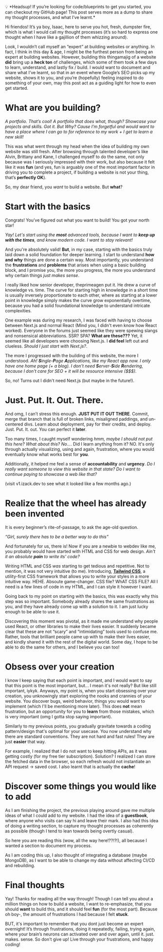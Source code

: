 <aside>
💡
*Headsup! If you’re looking for code/blueprints to get you started, you can checkout my GitHub page! This post serves more as a dump to share my thought processes, and what I’ve learnt.*

</aside>

Hi friendos! It’s ya boy, Isaac, here to serve you hot, fresh, dumpster fire, which is what I would call my thought processes (it’s so hard to express one thought when I have like a gajillion of them whizzing around). 

Look, I wouldn’t call myself an “expert” at building websites or anything. In fact, I think in this day & age, I might be the furthest person from being an expert at building websites. However, building this thingamajig of a website **did** bring up a **heck ton** of challenges, which some of them took a few days to learn, understand, and lastly fix / build. I would want to document and share what I’ve learnt, so that in an event where Google’s SEO picks up my website, shows it to you, and you’re (hopefully) feeling inspired to do something of your own, may this post act as a guiding light for how to even get started. 

# What are you building?

*A portfolio. That’s cool! A portfolio that does what, though? Showcase your projects and skills. Got it. But Why? Cause I’m forgetful and would want to have a place where I can go to for reference to my work + I get to learn a new skill!*

This was what went through my head when the idea of building my own website was still fresh. After browsing through talented developer’s like Alvin, Brittany and Kane, I challenged myself to do the same, not only because was I seriously impressed with their work, but also because it felt like it was **fun** (and yes, fun is arguably one of the most important factor in driving you to complete a project, if building a website is not your thing, that’s **perfectly OK**).

So, my dear friend, you *want* to build a website. But **what**?

# Start with the basics

Congrats! You’ve figured out what you want to build! You got your north star! 

*Yay! Let's start using the **most** advanced tools, because I want to **keep up with the times**, and know modern code. I want to stay relevant!*

And you're absolutely valid! **But**, in my case, starting with the basics truly laid down a solid foundation for deeper learning. I start to understand **how and why** things are done a certain way. Most importantly, you understand the **frustrations** and **problems** that arises when using a basic building block, and I promise you, the more you progress, the more you understand why certain things *just makes sense*.

I really liked how senior developer, theprimeagen put it. He drew a curve of knowledge vs. time. The curve for starting high in knowledge in a short time is usually inversely proportionate to each other, where as starting at a lower point in knowledge simply makes the curve grow exponentially overtime, because you had a solid foundational knowledge to understand intricate complexities. 

One example was during my research, I was faced with having to choose between Next.js and normal React  (Mind you, I didn't even know how React worked). Everyone in the forums just seemed like they were spewing slangs and nonsensical abbreviations. SSR? SPA? **What are these???** Yet, it seemed like all developers were choosing Next.js. I **did feel** left out and clueless. *Should I just start with Next.js?*.

The more I progressed with the building of this website, the more I understood. *Ah! **S**ingle-**P**age **A**pplications, like my React app now. I only have one home page (+ a blog). I don't need **S**erver-**S**ide **R**endering, because I don't care for SEO + it will be resource intensive ($$$).*

So, no! Turns out I didn't need Next.js (but maybe in the future!).

# Just. Put. It. Out. There.

And omg, I can’t stress this enough. **JUST PUT IT OUT THERE**. Commit,  merge that branch that is full of broken links, misaligned paddings, and un-centered divs. Learn about deployment, pay for their credits, and deploy. Just. Put. It. out. You can perfect it **later**. 

Too many times, I caught myself wondering *hmm, maybe I should not put this here? What about this? No...*. Did I learn anything from it? NO. It's only through actually visualizing, using and again, frustration, where you would eventually know what works best for **you**. 

Additionally, it helped me feel a sense of **accountability** and **urgency**. *Do I really want someone to view this website in that state? Do I want to continue paying to showcase a web like that?*

(visit v1.izack.dev to see what it looked like a few months ago.)

# Realize that the wheel has already been invented

It is every beginner’s rite-of-passage, to ask the age-old question. 

*“Girl, surely there has to be a better way to do this”* 

And fortunately for us, there is! Now if you are a newbie to webdev like me, you probably would have started with HTML and CSS for web design. *Ain't it an absolute **pain** to write its' code?*

Writing HTML and CSS *was* starting to get tedious and repetitive. Not to mention, it was not very intuitive (to me). Introducing, 
[**Tailwind CSS**](https://tailwindcss.com/), a utility-first CSS framework that allows you to write your styles in a more intuitive way. HEHE. Absoute game-changer. CSS file? WhAT CSS FILE? All I need is a few lines of code in my HTML, and I can style it however I want.

Going back to my point on starting with the basics, this was exactly why this step was so important. Somebody already shares the same frustrations as you, and they have already come up with a solution to it. I am just lucky enough to be able to use it. 

Discovering this moment was pivotal, as it made me understand why people used React, or other libraries to make their lives easier. It suddenly became clear that these are not “scary” and “intimidating” tools used to confuse me. Rather, tools that brilliant people came up with to make their lives easier, and kindly shared it with the rest of the digital world. Some day, I hope to be able to do the same for others, and I believe you can too!

# Obsess over your creation
I know I keep saying that each point is important, and I would want to say that this point is the most important, but... I mean it's not really? But like still important, iykyk. Anyways, my point is, when you start obsessing over your creation, you unknowingly start exploring the nooks and crannies of your website. You discover bugs, weird behavior, things you would want to implement (which I'll be mentioning more later). This does **not** mean frustration, but an opportunity for you to **learn** from those mistakes, which is very important (omg I gotta stop saying important).

Similarly to my previous points, you gradually gravitate towards a coding pattern/design that's optimal for your usecase. You now understand why there are standard conventions. They are not hard and fast rules! They are just **easier** that way.  

For example, I realized that I do not want to keep hitting APIs, as it was getting costly (for my free tier subscription). Solution? I realized I can store the fetched data in the browser, so each refresh would not instantiate an API request -> saved cost. I also learnt that is actually the **cache**! 

# Discover some things you would like to add
As I am finishing the project, the previous playing around gave me multiple ideas of what I could add to my website. I had the idea of a **guestbook**, where anyone who visits can say hi and leave their mark. I also had this idea of doing a writing section, to capture my thought processes as coherently as possible (though I tend to lean towards being overtly casual).

So here you are reading this (wow, all the way here!??!?!), all because I wanted a section to document my process. 

As I am coding this up, I also thought of integrating a database (maybe MongoDB), as I want to be able to change my data without affecting CI/CD and rebuilding. 

# Final thoughts
Yay! Thanks for reading all the way through! Though I can tell you about a million things on how to build a website, I want to re-emphasize, that you should **want** to build this, and it should feel **fun** (for the most part). Because oh boy-, the amount of frustrations I had because I felt **stuck**.

BUT, it's important to remember that you dont just become an expert overnight! It’s through frustrations, doing it repeatedly, failing, trying again, where your brain’s neurons can activated over and over again, until it. just. makes. sense. So don't give up! Live through your frustrations, and happy coding!